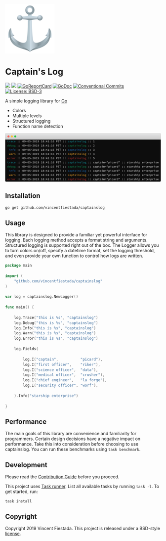 ![](./logo.png)

# Captain's Log

[![](https://github.com/vincentfiestada/captainslog/workflows/Unit%20Tests/badge.svg)](https://github.com/vincentfiestada/captainslog/actions)
[![](https://github.com/vincentfiestada/captainslog/workflows/Style%20Checks/badge.svg)](https://github.com/golang/lint)
[![GoReportCard](https://goreportcard.com/badge/github.com/vincentfiestada/captainslog)](https://goreportcard.com/report/github.com/vincentfiestada/captainslog)
[![GoDoc](https://godoc.org/github.com/vincentfiestada/captainslog?status.svg)](https://godoc.org/github.com/vincentfiestada/captainslog)
[![Conventional Commits](https://img.shields.io/badge/commits-conventional-00b6ff.svg?labelColor=1F6CB4)](https://conventionalcommits.org)
[![License: BSD-3](https://img.shields.io/github/license/vincentfiestada/captainslog.svg?labelColor=1F6CB4&color=00b6ff)](https://github.com/vincentfiestada/captainslog/blob/master/LICENSE)

A simple logging library for [Go](https://golang.org/)

- Colors
- Multiple levels
- Structured logging
- Function name detection

![Screenshot of captainslog in action](./assets/screenshot.png)

## Installation

```
go get github.com/vincentfiestada/captainslog
```

## Usage

This library is designed to provide a familiar yet powerful interface for logging. Each logging method accepts a format string and arguments. Structured logging is supported right out of the box. The Logger allows you to turn colors on/off, specify a datetime format, set the logging threshold, and even provide your own function to control how logs are written.

```go
package main

import (
	"github.com/vincentfiestada/captainslog"
)

var log = captainslog.NewLogger()

func main() {

	log.Trace("this is %s", "captainslog")
	log.Debug("this is %s", "captainslog")
	log.Info("this is %s", "captainslog")
	log.Warn("this is %s", "captainslog")
	log.Error("this is %s", "captainslog")

	log.Fields(

		log.I("captain",          "picard"),
		log.I("first officer", 	  "riker"),
		log.I("science officer",  "data"),
		log.I("medical officer",  "crusher"),
		log.I("chief engineer",   "la forge"),
		log.I("security officer", "worf"),

	).Info("starship enterprise")

}
```

## Performance

The main goals of this library are convenience and familiarity for programmers. Certain design decisions have a negative impact on performance. Take this into consideration before choosing to use captainslog. You can run these benchmarks using `task benchmark`.

## Development

Please read the [Contribution Guide](./CONTRIBUTING.md) before you proceed.

This project uses [Task runner](https://taskfile.dev/). List all available tasks by running `task -l`. To get started, run:

```
task install
```

## Copyright

Copyright 2019 Vincent Fiestada. This project is released under a BSD-style [license](./LICENSE).
